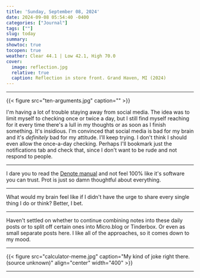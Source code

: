 ```yaml
---
title: 'Sunday, September 08, 2024'
date: 2024-09-08 05:54:40 -0400
categories: ["Journal"]
tags: [""]
slug: today
summary: 
showtoc: true
tocopen: true
weather: Clear 44.1 | Low 42.1, High 70.0
cover: 
  image: reflection.jpg
  relative: true
  caption: Reflection in store front. Grand Haven, MI (2024)
---
```


----

{{< figure src="ten-arguments.jpg" caption="" >}}

I'm having a lot of trouble staying away from social media. The idea was to limit myself to checking once or twice a day, but I still find myself reaching for it every time there's a lull in my thoughts or as soon as I finish something. It's insidious. I'm convinced that social media is bad for my brain and it's _definitely_ bad for my attitude. I'll keep trying. I don't think I should even allow the once-a-day checking. Perhaps I'll bookmark just the notifications tab and check that, since I don't want to be rude and not respond to people.

----

I dare you to read the [Denote manual](https://protesilaos.com/emacs/denote) and not feel 100% like it's software you can trust. Prot is just so damn thoughtful about everything.

----

What would my brain feel like if I didn't have the urge to share every single thing I do or think? Better, I bet.

----

Haven't settled on whether to continue combining notes into these daily posts or to split off certain ones into Micro.blog or Tinderbox. Or even as small separate posts here. I like all of the approaches, so it comes down to my mood.

----

{{< figure src="calculator-meme.jpg" caption="My kind of joke right there. (source unknown)" align="center" width="400" >}}

----



